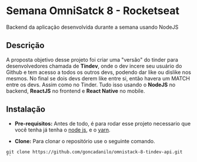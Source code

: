 # Semana OmniSatck 8 - Rocketseat
Backend da aplicação desenvolvida durante a semana usando NodeJS

Descrição
-----

A proposta objetivo desse projeto foi criar uma "versão" do tinder para desenvolvedores chamada de **Tindev**, onde o dev incere seu usuário do Github e tem acesso a todos os outros devs, podendo dar like ou dislike nos mesmos. No final se dois devs derem like entre si, então havera um MATCH entre os devs. Assim como no Tinder. Tudo isso usando o **NodeJS** no backend, **ReactJS** no frontend e **React Native** no mobile.

Instalação
-----

* **Pre-requisitos:** Antes de todo, é para rodar esse projeto necessario que você tenha já tenha o [node js](https://nodejs.org/en/), e o [yarn](https://yarnpkg.com/pt-BR/).

* **Clone:** Para clonar o repositório use o seguinte comando.
```
git clone https://github.com/goncadanilo/omnistack-8-tindev-api.git
``

